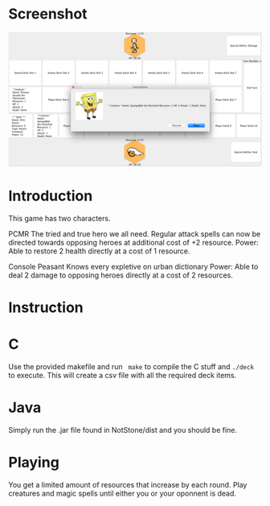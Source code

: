 # Screenshot
![Screenshot](https://github.com/Airconaaron/Card-Game-Project/blob/master/Images/Game_Screenshot.png)

# Introduction
This game has two characters. 

PCMR 
The tried and true hero we all need. 
Regular attack spells can now be directed towards opposing heroes at additional cost of +2 resource. 
Power: Able to restore 2 health directly at a cost of 1 resource. 

Console Peasant 
Knows every expletive on urban dictionary
Power: Able to deal 2 damage to opposing heroes directly at a cost of 2 resources.


# Instruction

# C
Use the provided makefile and run
``` make``` to compile the C stuff and ```./deck``` to execute. This will create a csv file with all the required deck items. 

# Java

Simply run the .jar file found in NotStone/dist and you should be fine.

# Playing

You get a limited amount of resources that increase by each round. Play creatures and magic spells until either you or your oponnent is dead.
